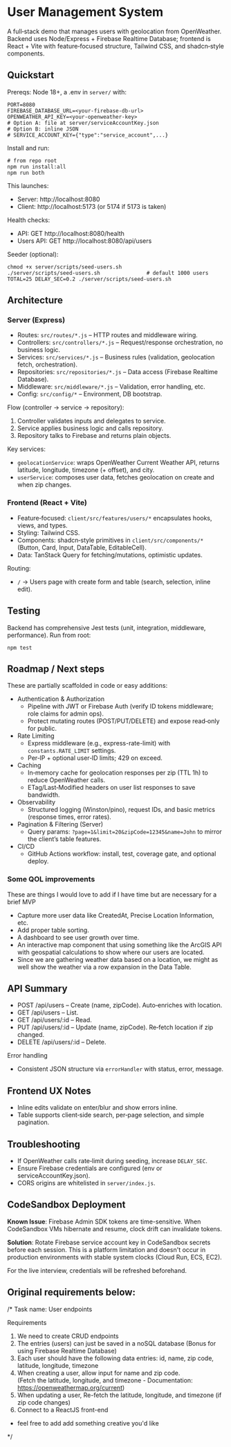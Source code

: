 # User Management System

A full‑stack demo that manages users with geolocation from OpenWeather. Backend uses Node/Express + Firebase Realtime Database; frontend is React + Vite with feature‑focused structure, Tailwind CSS, and shadcn‑style components.

## Quickstart

Prereqs: Node 18+, a .env in `server/` with:

```
PORT=8080
FIREBASE_DATABASE_URL=<your-firebase-db-url>
OPENWEATHER_API_KEY=<your-openweather-key>
# Option A: file at server/serviceAccountKey.json
# Option B: inline JSON
# SERVICE_ACCOUNT_KEY={"type":"service_account",...}
```

Install and run:

```
# from repo root
npm run install:all
npm run both
```

This launches:

- Server: http://localhost:8080
- Client: http://localhost:5173 (or 5174 if 5173 is taken)

Health checks:

- API: GET http://localhost:8080/health
- Users API: GET http://localhost:8080/api/users

Seeder (optional):

```
chmod +x server/scripts/seed-users.sh
./server/scripts/seed-users.sh               # default 1000 users
TOTAL=25 DELAY_SEC=0.2 ./server/scripts/seed-users.sh
```

## Architecture

### Server (Express)

- Routes: `src/routes/*.js` – HTTP routes and middleware wiring.
- Controllers: `src/controllers/*.js` – Request/response orchestration, no business logic.
- Services: `src/services/*.js` – Business rules (validation, geolocation fetch, orchestration).
- Repositories: `src/repositories/*.js` – Data access (Firebase Realtime Database).
- Middleware: `src/middleware/*.js` – Validation, error handling, etc.
- Config: `src/config/*` – Environment, DB bootstrap.

Flow (controller → service → repository):

1. Controller validates inputs and delegates to service.
2. Service applies business logic and calls repository.
3. Repository talks to Firebase and returns plain objects.

Key services:

- `geolocationService`: wraps OpenWeather Current Weather API, returns latitude, longitude, timezone (+ offset), and city.
- `userService`: composes user data, fetches geolocation on create and when zip changes.

### Frontend (React + Vite)

- Feature‑focused: `client/src/features/users/*` encapsulates hooks, views, and types.
- Styling: Tailwind CSS.
- Components: shadcn‑style primitives in `client/src/components/*` (Button, Card, Input, DataTable, EditableCell).
- Data: TanStack Query for fetching/mutations, optimistic updates.

Routing:

- `/` → Users page with create form and table (search, selection, inline edit).

## Testing

Backend has comprehensive Jest tests (unit, integration, middleware, performance). Run from root:

```
npm test
```

## Roadmap / Next steps

These are partially scaffolded in code or easy additions:

- Authentication & Authorization
  - Pipeline with JWT or Firebase Auth (verify ID tokens middleware; role claims for admin ops).
  - Protect mutating routes (POST/PUT/DELETE) and expose read‑only for public.
- Rate Limiting
  - Express middleware (e.g., express-rate-limit) with `constants.RATE_LIMIT` settings.
  - Per‑IP + optional user‑ID limits; 429 on exceed.
- Caching
  - In‑memory cache for geolocation responses per zip (TTL 1h) to reduce OpenWeather calls.
  - ETag/Last‑Modified headers on user list responses to save bandwidth.
- Observability
  - Structured logging (Winston/pino), request IDs, and basic metrics (response times, error rates).
- Pagination & Filtering (Server)
  - Query params: `?page=1&limit=20&zipCode=12345&name=John` to mirror the client’s table features.
- CI/CD
  - GitHub Actions workflow: install, test, coverage gate, and optional deploy.

### Some QOL improvements

These are things I would love to add if I have time but are necessary for a brief MVP

- Capture more user data like CreatedAt, Precise Location Information, etc.
- Add proper table sorting.
- A dashboard to see user growth over time.
- An interactive map component that using something like the ArcGIS API with geospatial calculations to show where our users are located.
- Since we are gathering weather data based on a location, we might as well show the weather via a row expansion in the Data Table.

## API Summary

- POST /api/users – Create (name, zipCode). Auto‑enriches with location.
- GET /api/users – List.
- GET /api/users/:id – Read.
- PUT /api/users/:id – Update (name, zipCode). Re‑fetch location if zip changed.
- DELETE /api/users/:id – Delete.

Error handling

- Consistent JSON structure via `errorHandler` with status, error, message.

## Frontend UX Notes

- Inline edits validate on enter/blur and show errors inline.
- Table supports client‑side search, per‑page selection, and simple pagination.

## Troubleshooting

- If OpenWeather calls rate‑limit during seeding, increase `DELAY_SEC`.
- Ensure Firebase credentials are configured (env or serviceAccountKey.json).
- CORS origins are whitelisted in `server/index.js`.

## CodeSandbox Deployment

**Known Issue**: Firebase Admin SDK tokens are time-sensitive. When CodeSandbox VMs
hibernate and resume, clock drift can invalidate tokens.

**Solution**: Rotate Firebase service account key in CodeSandbox secrets before
each session. This is a platform limitation and doesn't occur in production
environments with stable system clocks (Cloud Run, ECS, EC2).

For the live interview, credentials will be refreshed beforehand.

## Original requirements below:

/\*
Task name: User endpoints

Requirements

1.  We need to create CRUD endpoints
2.  The entries (users) can just be saved in a noSQL database (Bonus for using Firebase Realtime Database)
3.  Each user should have the following data entries:
    id, name, zip code, latitude, longitude, timezone
4.  When creating a user, allow input for name and zip code.  
    (Fetch the latitude, longitude, and timezone - Documentation: https://openweathermap.org/current)
5.  When updating a user, Re-fetch the latitude, longitude, and timezone (if zip code changes)
6.  Connect to a ReactJS front-end

- feel free to add add something creative you'd like

\*/
